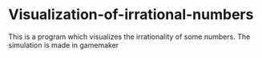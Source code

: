 # Visualization-of-irrational-numbers
This is a program which visualizes the irrationality of some numbers. The simulation is made in gamemaker
